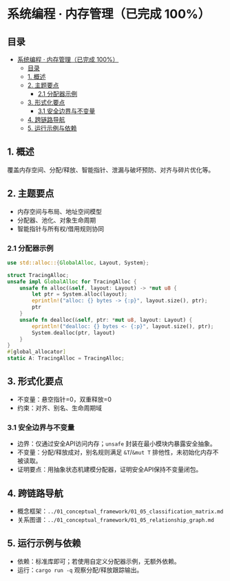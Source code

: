 # 系统编程 · 内存管理（已完成 100%）

## 目录

- [系统编程 · 内存管理（已完成 100%）](#系统编程--内存管理已完成-100)
  - [目录](#目录)
  - [1. 概述](#1-概述)
  - [2. 主题要点](#2-主题要点)
    - [2.1 分配器示例](#21-分配器示例)
  - [3. 形式化要点](#3-形式化要点)
    - [3.1 安全边界与不变量](#31-安全边界与不变量)
  - [4. 跨链路导航](#4-跨链路导航)
  - [5. 运行示例与依赖](#5-运行示例与依赖)

## 1. 概述

覆盖内存空间、分配/释放、智能指针、泄漏与破坏预防、对齐与碎片优化等。

## 2. 主题要点

- 内存空间与布局、地址空间模型
- 分配器、池化、对象生命周期
- 智能指针与所有权/借用规则协同

### 2.1 分配器示例

```rust
use std::alloc::{GlobalAlloc, Layout, System};

struct TracingAlloc;
unsafe impl GlobalAlloc for TracingAlloc {
    unsafe fn alloc(&self, layout: Layout) -> *mut u8 {
        let ptr = System.alloc(layout);
        eprintln!("alloc: {} bytes -> {:p}", layout.size(), ptr);
        ptr
    }
    unsafe fn dealloc(&self, ptr: *mut u8, layout: Layout) {
        eprintln!("dealloc: {} bytes <- {:p}", layout.size(), ptr);
        System.dealloc(ptr, layout)
    }
}
#[global_allocator]
static A: TracingAlloc = TracingAlloc;
```

## 3. 形式化要点

- 不变量：悬空指针=0，双重释放=0
- 约束：对齐、别名、生命周期域

### 3.1 安全边界与不变量

- 边界：仅通过安全API访问内存；`unsafe` 封装在最小模块内暴露安全抽象。
- 不变量：分配/释放成对，别名规则满足 `&T`/`&mut T` 排他性，未初始化内存不被读取。
- 证明要点：用抽象状态机建模分配器，证明安全API保持不变量闭包。

## 4. 跨链路导航

- 概念框架：`../01_conceptual_framework/01_05_classification_matrix.md`
- 关系图谱：`../01_conceptual_framework/01_05_relationship_graph.md`

## 5. 运行示例与依赖

- 依赖：标准库即可；若使用自定义分配器示例，无额外依赖。
- 运行：`cargo run -q` 观察分配/释放跟踪输出。
